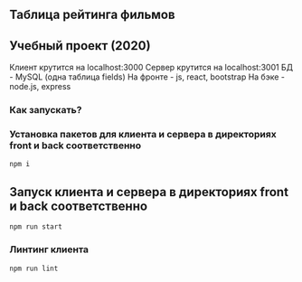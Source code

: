 ## Таблица рейтинга фильмов

## Учебный проект (2020)

Клиент крутится на localhost:3000
Сервер крутится на localhost:3001
БД - MySQL (одна таблица fields)
На фронте - js, react, bootstrap
На бэке - node.js, express

### Как запускать?

### Установка пакетов для клиента и сервера в директориях front и back соответственно

`npm i`

## Запуск клиента и сервера в директориях front и back соответственно

`npm run start`

### Линтинг клиента

`npm run lint`
